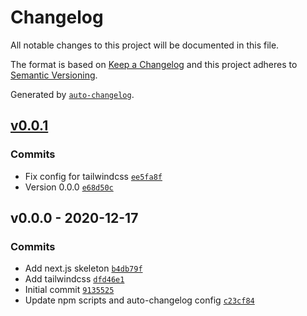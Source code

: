 # Changelog

All notable changes to this project will be documented in this file.

The format is based on [Keep a Changelog](https://keepachangelog.com/en/1.0.0/)
and this project adheres to [Semantic Versioning](https://semver.org/spec/v2.0.0.html).

Generated by [`auto-changelog`](https://github.com/CookPete/auto-changelog).

## [v0.0.1](https://github.com/moritzrupp/contracts/compare/v0.0.0...v0.0.1)

### Commits

- Fix config for tailwindcss [`ee5fa8f`](https://github.com/moritzrupp/contracts/commit/ee5fa8fd47f428d75fe5a15ec9ddd1330c506a2b)
- Version 0.0.0 [`e68d50c`](https://github.com/moritzrupp/contracts/commit/e68d50caedc6c58d79efd640039d84f435118fcb)

## v0.0.0 - 2020-12-17

### Commits

- Add next.js skeleton [`b4db79f`](https://github.com/moritzrupp/contracts/commit/b4db79fd09fa146753b3bd09093fd5d0eda3b4d5)
- Add tailwindcss [`dfd46e1`](https://github.com/moritzrupp/contracts/commit/dfd46e178a3fbcdbe715e1a27ec668468ae0c26f)
- Initial commit [`9135525`](https://github.com/moritzrupp/contracts/commit/91355257e625f9d8bc5b2b1e06ead79b0c8d7296)
- Update npm scripts and auto-changelog config [`c23cf84`](https://github.com/moritzrupp/contracts/commit/c23cf84068d0ea1ff4e6a95b38cc59a20e5cb7ab)
